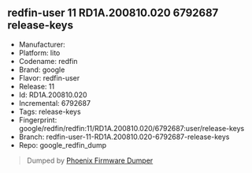 ## redfin-user 11 RD1A.200810.020 6792687 release-keys
- Manufacturer: 
- Platform: lito
- Codename: redfin
- Brand: google
- Flavor: redfin-user
- Release: 11
- Id: RD1A.200810.020
- Incremental: 6792687
- Tags: release-keys
- Fingerprint: google/redfin/redfin:11/RD1A.200810.020/6792687:user/release-keys
- Branch: redfin-user-11-RD1A.200810.020-6792687-release-keys
- Repo: google_redfin_dump


>Dumped by [Phoenix Firmware Dumper](https://github.com/DroidDumps/phoenix_firmware_dumper)

